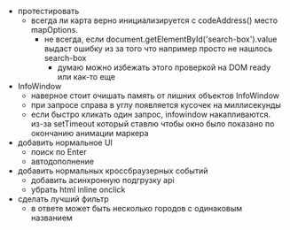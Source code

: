 - протестировать
   - всегда ли карта верно инициализируется с codeAddress() место mapOptions. 
      - не всегда, если document.getElementById('search-box').value выдаст ошибку из за того что например просто не нашлось search-box
         - думаю можно избежать этого проверкой на DOM ready или как-то еще
- InfoWindow
   - наверное стоит очишать память от лишних объектов InfoWindow
   - при запросе справа в углу появляется кусочек на миллисекунды
   - если быстро кликать один запрос, infowindow накапливаются. из-за setTimeout который ставлю чтобы окно было показано по окончанию анимации маркера
- добавить нормальное UI
   - поиск по Enter
   - автодополнение
- добавить нормальных кроссбраузерных событий 
   - добавить асинхронную подгрузку api
   - убрать html inline onclick
- сделать лучший фильтр
   - в ответе может быть несколько городов с одинаковым названием